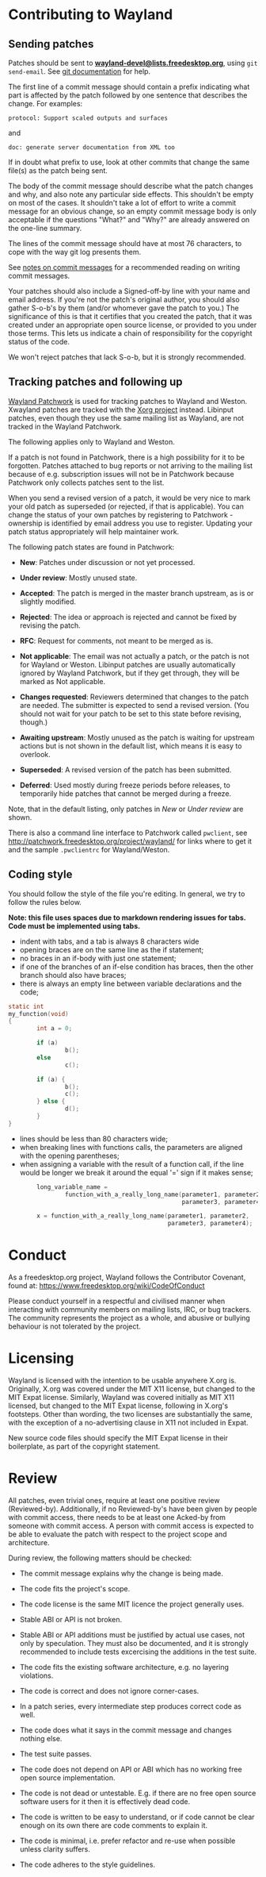 Contributing to Wayland
=======================

Sending patches
---------------

Patches should be sent to **wayland-devel@lists.freedesktop.org**, using
`git send-email`. See [git documentation] for help.

The first line of a commit message should contain a prefix indicating
what part is affected by the patch followed by one sentence that
describes the change. For examples:

    protocol: Support scaled outputs and surfaces

and

    doc: generate server documentation from XML too

If in doubt what prefix to use, look at other commits that change the
same file(s) as the patch being sent.

The body of the commit message should describe what the patch changes
and why, and also note any particular side effects. This shouldn't be
empty on most of the cases. It shouldn't take a lot of effort to write
a commit message for an obvious change, so an empty commit message
body is only acceptable if the questions "What?" and "Why?" are already
answered on the one-line summary.

The lines of the commit message should have at most 76 characters, to
cope with the way git log presents them.

See [notes on commit messages] for a recommended reading on writing commit
messages.

Your patches should also include a Signed-off-by line with your name and
email address.  If you're not the patch's original author, you should
also gather S-o-b's by them (and/or whomever gave the patch to you.) The
significance of this is that it certifies that you created the patch,
that it was created under an appropriate open source license, or
provided to you under those terms.  This lets us indicate a chain of
responsibility for the copyright status of the code.

We won't reject patches that lack S-o-b, but it is strongly recommended.

Tracking patches and following up
---------------------------------

[Wayland Patchwork](http://patchwork.freedesktop.org/project/wayland/list/) is
used for tracking patches to Wayland and Weston. Xwayland patches are tracked
with the [Xorg project](https://patchwork.freedesktop.org/project/Xorg/list/)
instead. Libinput patches, even though they use the same mailing list as
Wayland, are not tracked in the Wayland Patchwork.

The following applies only to Wayland and Weston.

If a patch is not found in Patchwork, there is a high possibility for it to be
forgotten. Patches attached to bug reports or not arriving to the mailing list
because of e.g. subscription issues will not be in Patchwork because Patchwork
only collects patches sent to the list.

When you send a revised version of a patch, it would be very nice to mark your
old patch as superseded (or rejected, if that is applicable). You can change
the status of your own patches by registering to Patchwork - ownership is
identified by email address you use to register. Updating your patch status
appropriately will help maintainer work.

The following patch states are found in Patchwork:

- **New**:
    Patches under discussion or not yet processed.

- **Under review**:
    Mostly unused state.

- **Accepted**:
    The patch is merged in the master branch upstream, as is or slightly
    modified.

- **Rejected**:
    The idea or approach is rejected and cannot be fixed by revising
    the patch.

- **RFC**:
    Request for comments, not meant to be merged as is.

- **Not applicable**:
    The email was not actually a patch, or the patch is not for Wayland or
    Weston. Libinput patches are usually automatically ignored by Wayland
    Patchwork, but if they get through, they will be marked as Not
    applicable.

- **Changes requested**:
    Reviewers determined that changes to the patch are needed. The
    submitter is expected to send a revised version. (You should
    not wait for your patch to be set to this state before revising,
    though.)

- **Awaiting upstream**:
    Mostly unused as the patch is waiting for upstream actions but
    is not shown in the default list, which means it is easy to
    overlook.

- **Superseded**:
    A revised version of the patch has been submitted.

- **Deferred**:
    Used mostly during freeze periods before releases, to temporarily
    hide patches that cannot be merged during a freeze.

Note, that in the default listing, only patches in *New* or *Under review* are
shown.

There is also a command line interface to Patchwork called `pwclient`, see
http://patchwork.freedesktop.org/project/wayland/
for links where to get it and the sample `.pwclientrc` for Wayland/Weston.


Coding style
------------

You should follow the style of the file you're editing. In general, we
try to follow the rules below.

**Note: this file uses spaces due to markdown rendering issues for tabs.
  Code must be implemented using tabs.**

- indent with tabs, and a tab is always 8 characters wide
- opening braces are on the same line as the if statement;
- no braces in an if-body with just one statement;
- if one of the branches of an if-else condition has braces, then the
  other branch should also have braces;
- there is always an empty line between variable declarations and the
  code;

```c
static int
my_function(void)
{
        int a = 0;

        if (a)
                b();
        else
                c();

        if (a) {
                b();
                c();
        } else {
                d();
        }
}
```

- lines should be less than 80 characters wide;
- when breaking lines with functions calls, the parameters are aligned
  with the opening parentheses;
- when assigning a variable with the result of a function call, if the
  line would be longer we break it around the equal '=' sign if it makes
  sense;

```c
        long_variable_name =
                function_with_a_really_long_name(parameter1, parameter2,
                                                 parameter3, parameter4);

        x = function_with_a_really_long_name(parameter1, parameter2,
                                             parameter3, parameter4);
```

Conduct
=======

As a freedesktop.org project, Wayland follows the Contributor Covenant,
found at:
https://www.freedesktop.org/wiki/CodeOfConduct

Please conduct yourself in a respectful and civilised manner when
interacting with community members on mailing lists, IRC, or bug
trackers. The community represents the project as a whole, and abusive
or bullying behaviour is not tolerated by the project.


Licensing
=========

Wayland is licensed with the intention to be usable anywhere X.org is.
Originally, X.org was covered under the MIT X11 license, but changed to
the MIT Expat license.  Similarly, Wayland was covered initially as MIT
X11 licensed, but changed to the MIT Expat license, following in X.org's
footsteps.  Other than wording, the two licenses are substantially the
same, with the exception of a no-advertising clause in X11 not included
in Expat.

New source code files should specify the MIT Expat license in their
boilerplate, as part of the copyright statement.


Review
======

All patches, even trivial ones, require at least one positive review
(Reviewed-by). Additionally, if no Reviewed-by's have been given by
people with commit access, there needs to be at least one Acked-by from
someone with commit access. A person with commit access is expected to be
able to evaluate the patch with respect to the project scope and architecture.

During review, the following matters should be checked:

- The commit message explains why the change is being made.

- The code fits the project's scope.

- The code license is the same MIT licence the project generally uses.

- Stable ABI or API is not broken.

- Stable ABI or API additions must be justified by actual use cases, not only
by speculation. They must also be documented, and it is strongly recommended to
include tests excercising the additions in the test suite.

- The code fits the existing software architecture, e.g. no layering
violations.

- The code is correct and does not ignore corner-cases.

- In a patch series, every intermediate step produces correct code as well.

- The code does what it says in the commit message and changes nothing else.

- The test suite passes.

- The code does not depend on API or ABI which has no working free open source
implementation.

- The code is not dead or untestable. E.g. if there are no free open source
software users for it then it is effectively dead code.

- The code is written to be easy to understand, or if code cannot be clear
enough on its own there are code comments to explain it.

- The code is minimal, i.e. prefer refactor and re-use when possible unless
clarity suffers.

- The code adheres to the style guidelines.


[git documentation]: http://git-scm.com/documentation
[notes on commit messages]: http://who-t.blogspot.de/2009/12/on-commit-messages.html
